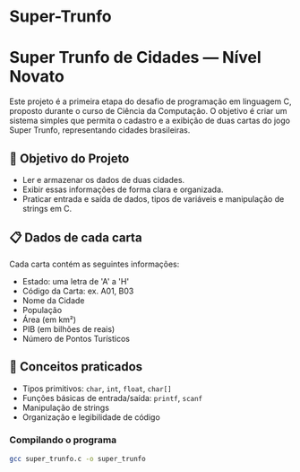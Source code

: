 # Super-Trunfo

# Super Trunfo de Cidades — Nível Novato

Este projeto é a primeira etapa do desafio de programação em linguagem C, proposto durante o curso de Ciência da Computação. O objetivo é criar um sistema simples que permita o cadastro e a exibição de duas cartas do jogo Super Trunfo, representando cidades brasileiras.

## 🚀 Objetivo do Projeto

- Ler e armazenar os dados de duas cidades.
- Exibir essas informações de forma clara e organizada.
- Praticar entrada e saída de dados, tipos de variáveis e manipulação de strings em C.

## 📋 Dados de cada carta

Cada carta contém as seguintes informações:
- Estado: uma letra de 'A' a 'H'
- Código da Carta: ex. A01, B03
- Nome da Cidade
- População
- Área (em km²)
- PIB (em bilhões de reais)
- Número de Pontos Turísticos

## 🧠 Conceitos praticados

- Tipos primitivos: `char`, `int`, `float`, `char[]`
- Funções básicas de entrada/saída: `printf`, `scanf`
- Manipulação de strings
- Organização e legibilidade de código


### Compilando o programa

```bash
gcc super_trunfo.c -o super_trunfo